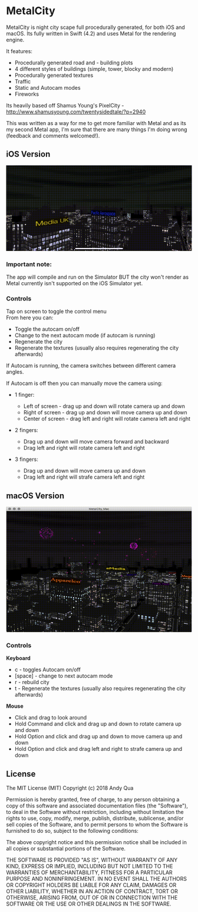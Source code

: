 MetalCity
=========

MetalCity is night city scape full procedurally generated, for both iOS and macOS.  Its fully written in Swift (4.2) and uses Metal for the rendering engine.

It features:
- Procedurally generated road and - building plots
- 4 different styles of buildings (simple, tower, blocky and modern)
- Procedurally generated textures
- Traffic
- Static and Autocam modes
- Fireworks

Its heavily based off Shamus Young's PixelCity - http://www.shamusyoung.com/twentysidedtale/?p=2940

This was written as a way for me to get more familiar with Metal and as its my second Metal app, I'm sure that there are many things I'm doing wrong (feedback and comments welcomed!).


## iOS Version

<p align="center"><img title="iOS" src="https://raw.githubusercontent.com/AndyQ/MetalCity/master/ios.gif"/></p>

### Important note:
The app will compile and run on the Simulator BUT the city won't render as Metal currently isn't supported on the iOS Simulator yet.

### Controls
Tap on screen to toggle the control menu<br>
From here you can:
- Toggle the autocam on/off
- Change to the next autocam mode (if autocam is running)
- Regenerate the city
- Regenerate the textures (usually also requires regenerating the city afterwards)

If Autocam is running, the camera switches between different camera angles.

If Autocam is off then you can manually move the camera using:

- 1 finger:
  - Left of screen - drag up and down will rotate camera up and down
  - Right of screen - drag up and down will move camera up and down
  - Center of screen - drag left and right will rotate camera left and right

- 2 fingers:
  - Drag up and down will move camera forward and backward
  - Drag left and right will rotate camera left and right

- 3 fingers:
  - Drag up and down will move camera up and down
  - Drag left and right will strafe camera left and right


## macOS Version

<p align="center"><img title="iOS" src="https://raw.githubusercontent.com/AndyQ/MetalCity/master/macos.gif"/></p>

### Controls

**Keyboard**
 - c - toggles Autocam on/off
 - [space] - change to next autocam mode
 - r - rebuild city
 - t - Regenerate the textures (usually also requires regenerating the city afterwards)

**Mouse**
- Click and drag to look around
- Hold Command and click and drag up and down to rotate camera up and down
- Hold Option and click and drag up and down to move camera up and down
- Hold Option and click and drag left and right to strafe camera up and down


## License

The MIT License (MIT)
Copyright (c) 2018 Andy Qua

Permission is hereby granted, free of charge, to any person obtaining a copy of this software and associated documentation files (the "Software"), to deal in the Software without restriction, including without limitation the rights to use, copy, modify, merge, publish, distribute, sublicense, and/or sell copies of the Software, and to permit persons to whom the Software is furnished to do so, subject to the following conditions:

The above copyright notice and this permission notice shall be included in all copies or substantial portions of the Software.

THE SOFTWARE IS PROVIDED "AS IS", WITHOUT WARRANTY OF ANY KIND, EXPRESS OR IMPLIED, INCLUDING BUT NOT LIMITED TO THE WARRANTIES OF MERCHANTABILITY, FITNESS FOR A PARTICULAR PURPOSE AND NONINFRINGEMENT. IN NO EVENT SHALL THE AUTHORS OR COPYRIGHT HOLDERS BE LIABLE FOR ANY CLAIM, DAMAGES OR OTHER LIABILITY, WHETHER IN AN ACTION OF CONTRACT, TORT OR OTHERWISE, ARISING FROM, OUT OF OR IN CONNECTION WITH THE SOFTWARE OR THE USE OR OTHER DEALINGS IN THE SOFTWARE.